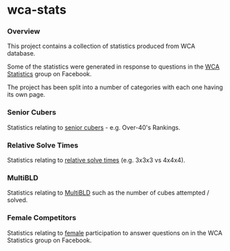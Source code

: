# wca-stats

### Overview

This project contains a collection of statistics produced from WCA database.

Some of the statistics were generated in response to questions in the [WCA Statistics](https://www.facebook.com/groups/439995439706174/) group on Facebook.

The project has been split into a number of categories with each one having its own page.




### Senior Cubers

Statistics relating to [senior cubers](docs/seniors.md) - e.g. Over-40's Rankings.



### Relative Solve Times

Statistics relating to [relative solve times](docs/relative_times.md) (e.g. 3x3x3 vs 4x4x4).



### MultiBLD

Statistics relating to [MultiBLD](docs/multibld.md) such as the number of cubes attempted / solved.



### Female Competitors

Statistics relating to [female](docs/females.md)  participation to answer questions on in the WCA Statistics group on Facebook.

